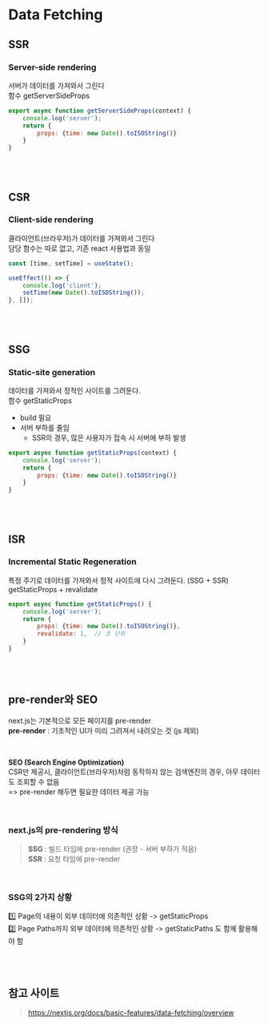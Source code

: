 # Data Fetching

## SSR

### Server-side rendering

서버가 데이터를 가져와서 그린다  
함수 getServerSideProps

```javascript
export async function getServerSideProps(context) {
    console.log('server');
    return {
        props: {time: new Date().toISOString()}
    }
}
```

<br><br>

## CSR

### Client-side rendering

클라이언트(브라우저)가 데이터를 가져와서 그린다  
담당 함수는 따로 없고, 기존 react 사용법과 동일

```javascript
const [time, setTime] = useState();

useEffect(() => {
    console.log('client');
    setTime(new Date().toISOString());
}, []);
```

<br><br>

## SSG

### Static-site generation

데이터를 가져와서 정적인 사이트를 그려둔다.     
함수 getStaticProps

* build 필요
* 서버 부하를 줄임
    * SSR의 경우, 많은 사용자가 접속 시 서버에 부하 발생

```javascript
export async function getStaticProps(context) {
    console.log('server');
    return {
        props: {time: new Date().toISOString()}
    }
}
```

<br><br>

## ISR

### Incremental Static Regeneration

특정 주기로 데이터를 가져와서 정적 사이트에 다시 그려둔다. (SSG + SSR)  
getStaticProps + revalidate

```javascript
export async function getStaticProps() {
    console.log('server');
    return {
        props: {time: new Date().toISOString()},
        revalidate: 1,  // 초 단위
    }
}
```

<br><br>

## pre-render와 SEO

next.js는 기본적으로 모든 페이지를 pre-render  
**pre-render** : 기초적인 UI가 미리 그려져서 내려오는 것 (js 제외)

<br>

**SEO (Search Engine Optimization)**  
CSR만 제공시, 클라이언트(브라우저)처럼 동작하지 않는 검색엔진의 경우, 아무 데이터도 조회할 수 없음  
=> pre-render 해두면 필요한 데이터 제공 가능

<br>

### next.js의 pre-rendering 방식

> **SSG** : 빌드 타임에 pre-render (권장 - 서버 부하가 적음)  
> **SSR** : 요청 타임에 pre-render

<br>

### SSG의 2가지 상황
1️⃣ Page의 내용이 외부 데이터에 의존적인 상황 -> getStaticProps  
2️⃣ Page Paths까지 외부 데이터에 의존적인 상황 -> getStaticPaths 도 함께 활용해야 함

<br><br>

## 참고 사이트

> https://nextjs.org/docs/basic-features/data-fetching/overview
